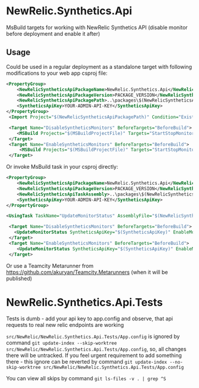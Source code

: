 # NewRelic.Synthetics.Api
MsBuild targets for working with NewRelic Synthetics API (disable monitor before deployment and enable it after)

## Usage

Could be used in a regular deployment as a standalone target with following modifications to your web app csproj file:

```xml
<PropertyGroup>
    <NewRelicSyntheticsApiPackageName>NewRelic.Synthetics.Api</NewRelicSyntheticsApiPackageName>
    <NewRelicSyntheticsApiPackageVersion>PACKAGE_VERSION</NewRelicSyntheticsApiPackageVersion>
    <NewRelicSyntheticsApiPackagePath>..\packages\$(NewRelicSyntheticsApiPackageName).$(NewRelicSyntheticsApiPackageVersion)\build\$(NewRelicSyntheticsApiPackageName).targets</NewRelicSyntheticsApiPackagePath>
    <SyntheticsApiKey>YOUR-ADMIN-API-KEY</SyntheticsApiKey>
</PropertyGroup>
 <Import Project="$(NewRelicSyntheticsApiPackagePath)" Condition="Exists('$(NewRelicSyntheticsApiPackagePath)')" />

 <Target Name="DisableSyntheticsMonitors" BeforeTargets="BeforeBuild">
    <MSBuild Projects="$(MSBuildProjectFile)" Targets="StartStopMonitors" Properties="SyntheticsApiKey=$(SyntheticsApiKey);EnableMonitors=False"/>
 </Target>
 <Target Name="EnableSyntheticsMonitors" BeforeTargets="BeforeBuild">
     <MSBuild Projects="$(MSBuildProjectFile)" Targets="StartStopMonitors" Properties="SyntheticsApiKey=$(SyntheticsApiKey);EnableMonitors=True"/>
 </Target>
```

Or invoke MsBuild task in your csproj directly:

```xml
<PropertyGroup>
    <NewRelicSyntheticsApiPackageName>NewRelic.Synthetics.Api</NewRelicSyntheticsApiPackageName>
    <NewRelicSyntheticsApiPackageVersion>PACKAGE_VERSION</NewRelicSyntheticsApiPackageVersion>
    <NewRelicSyntheticsApiTaskAssembly>..\packages\$(NewRelicSyntheticsApiPackageName).$(NewRelicSyntheticsApiPackageVersion)\tools\$(NewRelicSyntheticsApiPackageName).dll</NewRelicSyntheticsApiTaskAssembly>
    <SyntheticsApiKey>YOUR-ADMIN-API-KEY</SyntheticsApiKey>
</PropertyGroup>

<UsingTask TaskName="UpdateMonitorStatus" AssemblyFile="$(NewRelicSyntheticsApiTaskAssembly)"/>

 <Target Name="DisableSyntheticsMonitors" BeforeTargets="BeforeBuild">
   <UpdateMonitorStatus SyntheticsApiKey="$(SyntheticsApiKey)" EnableMonitors="False"/>
 </Target>
 <Target Name="EnableSyntheticsMonitors" BeforeTargets="BeforeBuild">
    <UpdateMonitorStatus SyntheticsApiKey="$(SyntheticsApiKey)" EnableMonitors="True"/>
 </Target>

```

Or use a Teamcity Metarunner from https://github.com/akuryan/Teamcity.Metarunners (when it will be published)

# NewRelic.Synthetics.Api.Tests
Tests is dumb - add your api key to app.config and observe, that api requests to real new relic endpoints are working

`src/NewRelic/NewRelic.Synthetics.Api.Tests/App.config` is ignored by command `git update-index --skip-worktree src/NewRelic/NewRelic.Synthetics.Api.Tests/App.config`, so, all changes there will be untracked.
If you feel urgent requirement to add something there - this ignore can be reverted by command `git update-index --no-skip-worktree src/NewRelic/NewRelic.Synthetics.Api.Tests/App.config`

You can view all skips by command `git ls-files -v . | grep ^S`
